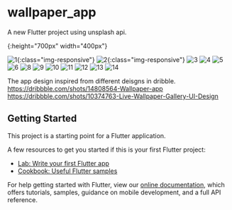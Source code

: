 # wallpaper_app

A new Flutter project using unsplash api.

{:height="700px" width="400px"}

![1](https://user-images.githubusercontent.com/38376855/126907386-7b96ab23-c815-4b13-93b5-93846911f795.png){:class="img-responsive"}
![2](https://user-images.githubusercontent.com/38376855/126907401-bf91d012-2774-4c0d-ab1f-86c59861e149.png){:class="img-responsive"}
![3](https://user-images.githubusercontent.com/38376855/126907402-83cc8b3e-5ffe-4030-a726-0c7a7e78ef83.png)
![4](https://user-images.githubusercontent.com/38376855/126907405-4e26f507-b710-4f54-8888-dd83d45f540b.png)
![5](https://user-images.githubusercontent.com/38376855/126907407-33861f2e-9454-49af-a5f8-7d3927fbb4a1.png)
![6](https://user-images.githubusercontent.com/38376855/126907411-7204a49b-9a3c-4798-985f-e18f982e7380.png)
![8](https://user-images.githubusercontent.com/38376855/126907413-5c100c3a-69dd-42c8-898d-5dbe4b3c89b9.png)
![9](https://user-images.githubusercontent.com/38376855/126907416-78ae72ba-65dd-4e8e-ad20-124c8826fbb3.png)
![10](https://user-images.githubusercontent.com/38376855/126907417-cfeac55d-0f88-471c-88b0-b7fa6b13981b.png)
![11](https://user-images.githubusercontent.com/38376855/126907420-5eb0750d-de56-4839-9c02-149e571176ef.png)
![12](https://user-images.githubusercontent.com/38376855/126907423-7267d1c5-56b3-43c2-9491-146d044a02b2.png)
![13](https://user-images.githubusercontent.com/38376855/126907425-0ba47704-c62c-4102-9288-da409c9f2411.png)
![14](https://user-images.githubusercontent.com/38376855/126907393-9c13f7d1-dab9-429f-9b07-3d21d45478bf.png)


The app design inspired from different deisgns in dribble.
https://dribbble.com/shots/14808564-Wallpaper-app
https://dribbble.com/shots/10374763-Live-Wallpaper-Gallery-UI-Design

## Getting Started

This project is a starting point for a Flutter application.

A few resources to get you started if this is your first Flutter project:

- [Lab: Write your first Flutter app](https://flutter.dev/docs/get-started/codelab)
- [Cookbook: Useful Flutter samples](https://flutter.dev/docs/cookbook)

For help getting started with Flutter, view our
[online documentation](https://flutter.dev/docs), which offers tutorials,
samples, guidance on mobile development, and a full API reference.
